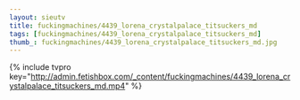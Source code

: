 ```yaml
--- 
layout: sieutv
title: fuckingmachines/4439_lorena_crystalpalace_titsuckers_md
tags: [fuckingmachines/4439_lorena_crystalpalace_titsuckers_md]
thumb_: fuckingmachines/4439_lorena_crystalpalace_titsuckers_md.jpg
---
```

{% include tvpro key="http://admin.fetishbox.com/_content/fuckingmachines/4439_lorena_crystalpalace_titsuckers_md.mp4" %} 
